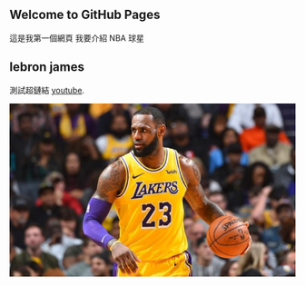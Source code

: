 ## Welcome to GitHub Pages

這是我第一個網頁 我要介紹 NBA 球星 
## lebron james 

測試超鏈結 [youtube](https://www.youtube.com/watch?v=xHM671-dpGA).






![image](https://github.com/k122787597john/k122787597john.github.io/blob/master/Lebron-James-Lakers-660x400.jpg)

